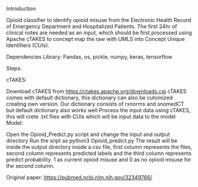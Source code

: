 Introduction

Opioid classifier to identify opioid misuse from the Electronic Health Record of Emergency Department and Hospitalized Patients. The first 24hr of clinical notes are needed as an input, which should be first processed using Apache cTAKES to concept map the raw with UMLS into Concept Unique Identifiers (CUIs).

Dependencies Library: Pandas, os, pickle, numpy, keras, tensorflow

Steps:

cTAKES:

Download cTAKES from https://ctakes.apache.org/downloads.cgi
cTAKES comes with default dictionary, this dictionary can also be cutomized creating own version. Our dictionary consists of rxnorms and snomedCT but default dictionary also works well
Process the input data using cTAKES, this will crete .txt files with CUIs which will be input data to the model
Model:

Open the Opioid_Predict.py script and change the input and output directory
Run the sript as python3 Opioid_predict.py
The result will be inside the output directory inside a csv file, first column represents the files, second column represents predicted labels and the third column represents predict probability. 1 as current opioid misuse and 0 as no opioid misuse for the second column.

Original paper: https://pubmed.ncbi.nlm.nih.gov/32349766/
